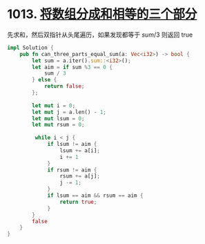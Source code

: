 # 1013. [将数组分成和相等的三个部分](https://leetcode-cn.com/problems/partition-array-into-three-parts-with-equal-sum/)

先求和，然后双指针从头尾遍历，如果发现都等于 $sum/3$ 则返回 true

```rust
impl Solution {
    pub fn can_three_parts_equal_sum(a: Vec<i32>) -> bool {
        let sum = a.iter().sum::<i32>();
        let aim = if sum %3 == 0 {
            sum / 3
        } else {
            return false;
        };
        
        let mut i = 0;
        let mut j = a.len() - 1;
        let mut lsum = 0;
        let mut rsum = 0;
        
         while i < j {
             if lsum != aim {
                 lsum += a[i];
                 i += 1
             }
             if rsum != aim {
                 rsum += a[j];
                 j -= 1;
             }
             if lsum == aim && rsum == aim {
                 return true;
             }
        }
        false
    }
}
```

